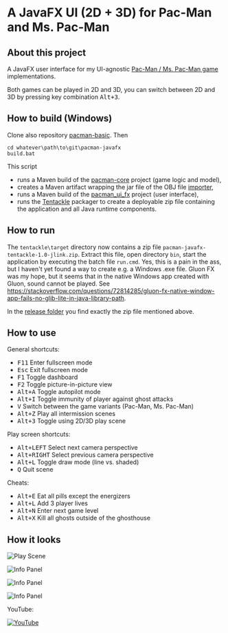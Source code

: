 # A JavaFX UI (2D + 3D) for Pac-Man and Ms. Pac-Man

## About this project

A JavaFX user interface for my UI-agnostic [Pac-Man / Ms. Pac-Man game](https://github.com/armin-reichert/pacman-basic) implementations. 

Both games can be played in 2D and 3D, you can switch between 2D and 3D by pressing key combination <kbd>Alt+3</kbd>.

## How to build (Windows)

Clone also repository [pacman-basic](https://github.com/armin-reichert/pacman-basic). Then

```
cd whatever\path\to\git\pacman-javafx 
build.bat
```

This script 
- runs a Maven build of the [pacman-core](https://github.com/armin-reichert/pacman-basic/tree/main/pacman-core) project (game logic and model),
- creates a Maven artifact wrapping the jar file of the OBJ file [importer](http://www.interactivemesh.org/models/jfx3dimporter.html), 
- runs a Maven build of the [pacman_ui_fx](pacman_ui_fx) project (user interface),
- runs the [Tentackle](https://tentackle.org/static-content/sitedocs/tentackle/latest/tentackle-jlink-maven-plugin/summary.html) packager to create a deployable zip file containing the application and all Java runtime components. 

## How to run

The `tentackle\target` directory now contains a zip file `pacman-javafx-tentackle-1.0-jlink.zip`. Extract this file, open directory `bin`, start the application by executing the batch file `run.cmd`. Yes, this is a pain in the ass, but I haven't yet found a way to create e.g. a Windows .exe file. Gluon FX was my hope, but it seems that in the native Windows app created with Gluon, sound cannot be played. See https://stackoverflow.com/questions/72814285/gluon-fx-native-window-app-fails-no-glib-lite-in-java-library-path.  

In the [release folder](https://github.com/armin-reichert/pacman-javafx/releases) you find exactly the zip file mentioned above.

## How to use

General shortcuts:

- <kbd>F11</kbd> Enter fullscreen mode
- <kbd>Esc</kbd> Exit fullscreen mode
- <kbd>F1</kbd> Toggle dashboard
- <kbd>F2</kbd> Toggle picture-in-picture view
- <kbd>Alt+A</kbd> Toggle autopilot mode
- <kbd>Alt+I</kbd> Toggle immunity of player against ghost attacks
- <kbd>V</kbd> Switch between the game variants (Pac-Man, Ms. Pac-Man)
- <kbd>Alt+Z</kbd> Play all intermission scenes
- <kbd>Alt+3</kbd> Toggle using 2D/3D play scene

Play screen shortcuts:
- <kbd>Alt+LEFT</kbd> Select next camera perspective
- <kbd>Alt+RIGHT</kbd> Select previous camera perspective
- <kbd>Alt+L</kbd> Toggle draw mode (line vs. shaded)
- <kbd>Q</kbd> Quit scene

Cheats:
  - <kbd>Alt+E</kbd> Eat all pills except the energizers
  - <kbd>Alt+L</kbd> Add 3 player lives
  - <kbd>Alt+N</kbd> Enter next game level
  - <kbd>Alt+X</kbd> Kill all ghosts outside of the ghosthouse 

## How it looks

![Play Scene](https://github.com/armin-reichert/pacman-javafx/blob/main/pacman_ui_fx/doc/pacman-maze.png)

![Info Panel](https://github.com/armin-reichert/pacman-javafx/blob/main/pacman_ui_fx/doc/left-info-panel.png)

![Info Panel](https://github.com/armin-reichert/pacman-javafx/blob/main/pacman_ui_fx/doc/right-info-panel.png)

![Info Panel](https://github.com/armin-reichert/pacman-javafx/blob/main/pacman_ui_fx/doc/3D-info-panel.png)

YouTube:

[![YouTube](https://github.com/armin-reichert/pacman-javafx/blob/main/pacman_ui_fx/doc/thumbnail.jpg)](https://youtu.be/-ANLq4mMn3Q)
